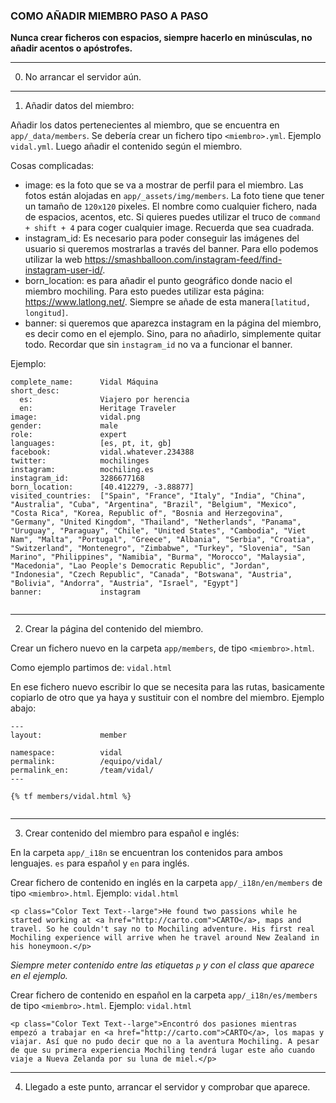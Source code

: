 ### COMO AÑADIR MIEMBRO PASO A PASO

**Nunca crear ficheros con espacios, siempre hacerlo en minúsculas, no añadir acentos o apóstrofes.**

---

0. No arrancar el servidor aún.

---

1. Añadir datos del miembro:

Añadir los datos pertenecientes al miembro, que se encuentra en ```app/_data/members```. Se debería crear un fichero tipo ```<miembro>.yml```. Ejemplo ```vidal.yml```. Luego añadir el contenido según el miembro.

Cosas complicadas:

- image: es la foto que se va a mostrar de perfil para el miembro. Las fotos están alojadas en ```app/_assets/img/members```. La foto tiene que tener un tamaño de ```120x120``` pixeles. El nombre como cualquier fichero, nada de espacios, acentos, etc. Si quieres puedes utilizar el truco de ```command + shift + 4``` para coger cualquier image. Recuerda que sea cuadrada.
- instagram_id: Es necesario para poder conseguir las imágenes del usuario si queremos mostrarlas a través del banner. Para ello podemos utilizar la web https://smashballoon.com/instagram-feed/find-instagram-user-id/.
- born_location: es para añadir el punto geográfico donde nacio el miembro mochiling. Para esto puedes utilizar esta página: https://www.latlong.net/. Siempre se añade de esta manera```[latitud, longitud]```.
- banner: si queremos que aparezca instagram en la página del miembro, es decir como en el ejemplo. Sino, para no añadirlo, simplemente quitar todo. Recordar que sin ```instagram_id``` no va a funcionar el banner.


Ejemplo:

```
complete_name:      Vidal Máquina
short_desc:
  es:               Viajero por herencia
  en:               Heritage Traveler
image:              vidal.png
gender:             male
role:               expert
languages:          [es, pt, it, gb]
facebook:           vidal.whatever.234388
twitter:            mochilinges
instagram:          mochiling.es
instagram_id:       3286677168
born_location:      [40.412279, -3.88877]
visited_countries:  ["Spain", "France", "Italy", "India", "China", "Australia", "Cuba", "Argentina", "Brazil", "Belgium", "Mexico", "Costa Rica", "Korea, Republic of", "Bosnia and Herzegovina", "Germany", "United Kingdom", "Thailand", "Netherlands", "Panama", "Uruguay", "Paraguay", "Chile", "United States", "Cambodia", "Viet Nam", "Malta", "Portugal", "Greece", "Albania", "Serbia", "Croatia", "Switzerland", "Montenegro", "Zimbabwe", "Turkey", "Slovenia", "San Marino", "Philippines", "Namibia", "Burma", "Morocco", "Malaysia", "Macedonia", "Lao People's Democratic Republic", "Jordan", "Indonesia", "Czech Republic", "Canada", "Botswana", "Austria", "Bolivia", "Andorra", "Austria", "Israel", "Egypt"]
banner:             instagram


```

---

2. Crear la página del contenido del miembro.

Crear un fichero nuevo en la carpeta ```app/members```, de tipo
```<miembro>.html```.

Como ejemplo partimos de: ```vidal.html```

En ese fichero nuevo escribir lo que se necesita para las rutas, basicamente copiarlo de otro que ya haya y sustituir con el nombre del miembro. Ejemplo abajo:

```
---
layout:             member

namespace:          vidal
permalink:          /equipo/vidal/
permalink_en:       /team/vidal/
---

{% tf members/vidal.html %}


```

---

3. Crear contenido del miembro para español e inglés:

En la carpeta ```app/_i18n``` se encuentran los contenidos para ambos lenguajes. ```es``` para español y ```en``` para inglés.

Crear fichero de contenido en inglés en la carpeta ```app/_i18n/en/members``` de tipo ```<miembro>.html```.  Ejemplo: ```vidal.html```

```
<p class="Color Text Text--large">He found two passions while he started working at <a href="http://carto.com">CARTO</a>, maps and travel. So he couldn't say no to Mochiling adventure. His first real Mochiling experience will arrive when he travel around New Zealand in his honeymoon.</p>
```

*Siempre meter contenido entre las etiquetas ```p``` y con el class que aparece en el ejemplo.*

Crear fichero de contenido en español en la carpeta ```app/_i18n/es/members``` de tipo ```<miembro>.html```.  Ejemplo: ```vidal.html```

```
<p class="Color Text Text--large">Encontró dos pasiones mientras empezó a trabajar en <a href="http://carto.com">CARTO</a>, los mapas y viajar. Así que no pudo decir que no a la aventura Mochiling. A pesar de que su primera experiencia Mochiling tendrá lugar este año cuando viaje a Nueva Zelanda por su luna de miel.</p>

```

---

4. Llegado a este punto, arrancar el servidor y comprobar que aparece.


